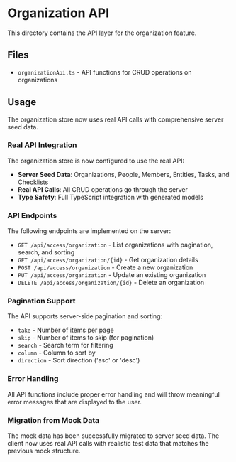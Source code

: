 # Organization API

This directory contains the API layer for the organization feature.

## Files

- `organizationApi.ts` - API functions for CRUD operations on organizations

## Usage

The organization store now uses real API calls with comprehensive server seed data.

### Real API Integration

The organization store is now configured to use the real API:

- **Server Seed Data**: Organizations, People, Members, Entities, Tasks, and Checklists
- **Real API Calls**: All CRUD operations go through the server
- **Type Safety**: Full TypeScript integration with generated models

### API Endpoints

The following endpoints are implemented on the server:

- `GET /api/access/organization` - List organizations with pagination, search, and sorting
- `GET /api/access/organization/{id}` - Get organization details
- `POST /api/access/organization` - Create a new organization
- `PUT /api/access/organization` - Update an existing organization
- `DELETE /api/access/organization/{id}` - Delete an organization

### Pagination Support

The API supports server-side pagination and sorting:

- `take` - Number of items per page
- `skip` - Number of items to skip (for pagination)
- `search` - Search term for filtering
- `column` - Column to sort by
- `direction` - Sort direction ('asc' or 'desc')

### Error Handling

All API functions include proper error handling and will throw meaningful error messages that are displayed to the user.

### Migration from Mock Data

The mock data has been successfully migrated to server seed data. The client now uses real API calls with realistic test data that matches the previous mock structure.
